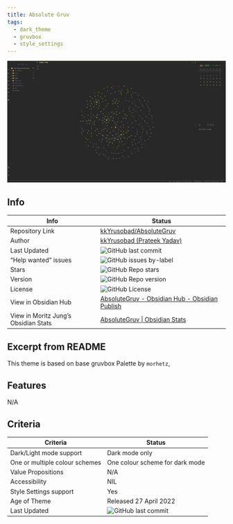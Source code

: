 ```yaml
---
title: Absolute Gruv
tags:
  - dark_theme
  - gruvbox
  - style_settings
---
```


![AbsoluteGruv Theme Screenshot](https://raw.githubusercontent.com/kkYrusobad/AbsoluteGruv/refs/heads/main/Screenshots/obsidian.png)

## Info

| Info                                 | Status                                                                                                                                                           |
| ------------------------------------ | ---------------------------------------------------------------------------------------------------------------------------------------------------------------- |
| Repository Link                      | [kkYrusobad/AbsoluteGruv](https://github.com/kkYrusobad/AbsoluteGruv)                                                                                            |
| Author                               | [kkYrusobad (Prateek Yadav)](https://github.com/kkYrusobad)                                                                                                      |
| Last Updated                         | ![GitHub last commit](https://img.shields.io/github/last-commit/kkYrusobad/AbsoluteGruv?color=573E7A&label=last%20update&logo=github&style=for-the-badge)        |
| “Help wanted” issues                 | ![GitHub issues by-label](https://img.shields.io/github/issues/kkYrusobad/AbsoluteGruv/help%20wanted?color=573E7A&logo=github&style=for-the-badge)               |
| Stars                                | ![GitHub Repo stars](https://img.shields.io/github/stars/kkYrusobad/AbsoluteGruv?color=573E7A&logo=github&style=for-the-badge)                                   |
| Version                              | ![GitHub Repo version](https://img.shields.io/github/v/release/kkYrusobad/AbsoluteGruv?color=573E7A&logo=github&style=for-the-badge&=semver)                     |
| License                              | ![GitHub License](https://img.shields.io/github/license/kkYrusobad/AbsoluteGruv?style=for-the-badge)                                                             |
| View in Obsidian Hub                 | [AbsoluteGruv \- Obsidian Hub \- Obsidian Publish](https://publish.obsidian.md/hub/02+-+Community+Expansions/02.05+All+Community+Expansions/Themes/AbsoluteGruv) |
| View in Moritz Jung’s Obsidian Stats | [AbsoluteGruv \| Obsidian Stats](https://www.moritzjung.dev/obsidian-stats/themes/absolutegruv/)                                                                 |

## Excerpt from README

This theme is based on base gruvbox Palette by `morhetz`,

## Features

N/A

## Criteria

| Criteria                       | Status                                                                                                                                                    |
| ------------------------------ | --------------------------------------------------------------------------------------------------------------------------------------------------------- |
| Dark/Light mode support        | Dark mode only                                                                                                                                            |
| One or multiple colour schemes | One colour scheme for dark mode                                                                                                                           |
| Value Propositions             | N/A                                                                                                                                                       |
| Accessibility                  | NIL                                                                                                                                                       |
| Style Settings support         | Yes                                                                                                                                                       |
| Age of Theme                   | Released 27 April 2022                                                                                                                                    |
| Last Updated                   | ![GitHub last commit](https://img.shields.io/github/last-commit/kkYrusobad/AbsoluteGruv?color=573E7A&label=last%20update&logo=github&style=for-the-badge) |

